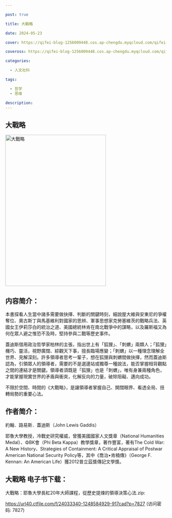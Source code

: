 ```yaml
---

post: true

title: 大戰略

date: 2024-05-23

cover: https://qifei-blog-1256009448.cos.ap-chengdu.myqcloud.com/qifei-blog/6638424a0ea9cb1403a6e7a0.jpg

coveross: https://qifei-blog-1256009448.cos.ap-chengdu.myqcloud.com/qifei-blog/6638424a0ea9cb1403a6e7a0.jpg

categories:

  - 人文社科

tags:

  - 哲学
  - 思维

description:
---
```


## 大戰略
<img alt="大戰略 " class="aligncenter loading" data-was-processed="true" decoding="async" fetchpriority="high" height="471" src="https://qifei-blog-1256009448.cos.ap-chengdu.myqcloud.com/qifei-blog/6638424a0ea9cb1403a6e7a0.jpg  " style="cursor: zoom-in;" width="314"/>

## 内容简介：

本書探看人生當中諸多需要做抉擇、判斷的關鍵時刻，細說屋大維與安東尼的爭權奪位、奧古斯丁與馬基維利對國家的思辨、軍事思想家克勞塞維茨的戰略兵法、英國女王伊莉莎白的統治之道、美國總統林肯在南北戰爭中的謀略，以及羅斯福又為何在眾人避之惟恐不及時，堅持參與二戰等歷史事件。

蓋迪斯借用政治哲學家柏林的主張，指出世上有「狐狸」、「刺蝟」兩類人；「狐狸」機巧、靈活，視野廣闊、綜觀天下事，擅長臨場應變；「刺蝟」以一種理念理解全世界、見解深刻。許多領導者思考一輩子，想在狐狸與刺蝟間做抉擇，然而蓋迪斯認為，引領眾人的領導者，需要的不是選邊站或獨尊一種說法，能否掌握相背觀點之間的連結才是關鍵。領導者須既是「狐狸」也是「刺蝟」，唯有身兼兩種角色，才能掌握現實世界的矛盾與衝突，化解反向的力量，破除阻礙、邁向成功。

不限於空間、時間的《大戰略》，是讓領導者掌握自己、開闊眼界、看透全局、扭轉局勢的重要心法。

## 作者简介：

約翰．路易斯．蓋迪斯（John Lewis Gaddis）

耶魯大學教授，冷戰史研究權威，曾獲美國國家人文獎章（National Humanities Medal）、ΦΒΚ會（Phi Beta Kappa）教學獎章，著作豐富，著有The Cold War: A New History、Strategies of Containment: A Critical Appraisal of Postwar American National Security Policy等，其中《喬治•肯楠傳》（George F. Kennan: An American Life）獲2012普立茲獎傳記文學獎。

## 大戰略 电子书下载：
大戰略：耶魯大學長紅20年大師課程，從歷史提煉的領導決策心法.zip: 

https://url40.ctfile.com/f/24033340-1248584929-917cad?p=7827 (访问密码: 7827)
